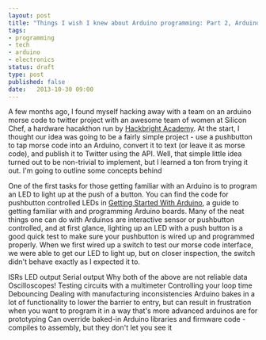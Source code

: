 ```yaml
---
layout: post
title: "Things I wish I knew about Arduino programming: Part 2, Arduino Eccentricities" 
tags:
- programming
- tech
- arduino
- electronics
status: draft 
type: post
published: false
date:   2013-10-30 09:00
---
```


A few months ago, I found myself hacking away with a team on an arduino morse code to twitter project with an awesome team of women at Silicon Chef, a hardware hacakthon run by [Hackbright Academy](http://hackbrightacademy.com). At the start, I thought our idea was going to be a fairly simple project - use a pushbutton to tap morse code into an Arduino, convert it to text (or leave it as morse code), and publish it to Twitter using the API. Well, that simple little idea turned out to be non-trivial to implement, but I learned a ton from trying it out. I'm going to outline some concepts behind 

One of the first tasks for those getting familiar with an Arduino is to program an LED to light up at the push of a button. You can find the code for pushbutton controlled LEDs in [Getting Started With Arduino](http://www.makershed.com/Getting_Started_with_Arduino_2nd_Edition_p/9781449309879-p.htm), a guide to getting familiar with and programming Arduino boards. Many of the neat things one can do with Arduinos are interactive sensor or pushbutton controlled, and at first glance, lighting up an LED with a push button is a good quick test to make sure your pushbutton is wired up and programmed properly. When we first wired up a switch to test our morse code interface, we were able to get our LED to light up, but on closer inspection, the switch didn't behave exactly as I expected it to.



ISRs 
LED output
Serial output
     Why both of the above are not reliable data
Oscilloscopes!
Testing circuits with a multimeter
Controlling your loop time
Debouncing
Dealing with manufacturing inconsistencies
Arduino bakes in a lot of functionality to lower the barrier to entry, but can result in frustration when you want to program it in a way that's more advanced
arduinos are for prototyping
Can override baked-in Arduino libraries and firmware code - compiles to assembly, but they don't let you see it